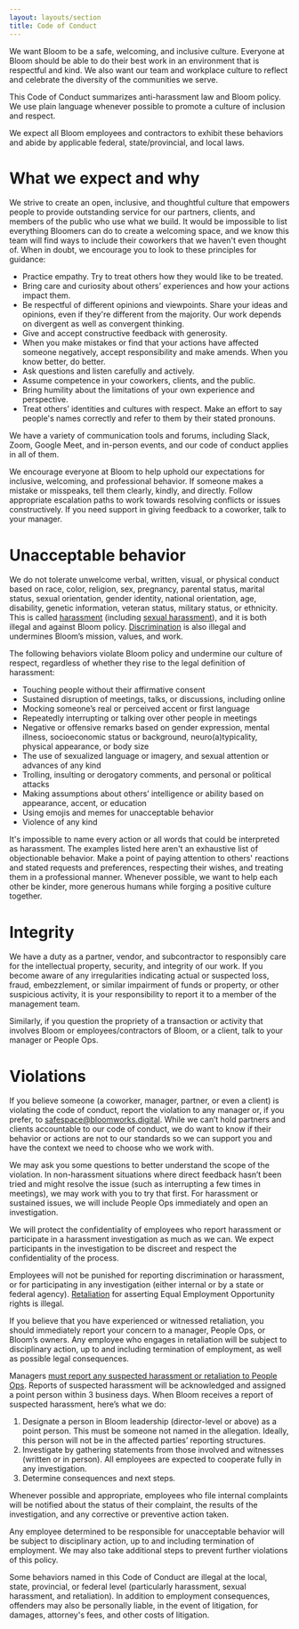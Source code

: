 ```yaml
---
layout: layouts/section
title: Code of Conduct
---
```


We want Bloom to be a safe, welcoming, and inclusive culture. Everyone at Bloom should be able to do their best work in an environment that is respectful and kind. We also want our team and workplace culture to reflect and celebrate the diversity of the communities we serve.

This Code of Conduct summarizes anti-harassment law and Bloom policy. We use plain language whenever possible to promote a culture of inclusion and respect.

We expect all Bloom employees and contractors to exhibit these behaviors and abide by applicable federal, state/provincial, and local laws.


# What we expect and why

We strive to create an open, inclusive, and thoughtful culture that empowers people to provide outstanding service for our partners, clients, and members of the public who use what we build. It would be impossible to list everything Bloomers can do to create a welcoming space, and we know this team will find ways to include their coworkers that we haven't even thought of. When in doubt, we encourage you to look to these principles for guidance:

* Practice empathy. Try to treat others how they would like to be treated.
* Bring care and curiosity about others’ experiences and how your actions impact them.
* Be respectful of different opinions and viewpoints. Share your ideas and opinions, even if they're different from the majority. Our work depends on divergent as well as convergent thinking.
* Give and accept constructive feedback with generosity.
* When you make mistakes or find that your actions have affected someone negatively, accept responsibility and make amends. When you know better, do better.
* Ask questions and listen carefully and actively.
* Assume competence in your coworkers, clients, and the public.
* Bring humility about the limitations of your own experience and perspective.
* Treat others’ identities and cultures with respect. Make an effort to say people's names correctly and refer to them by their stated pronouns.

We have a variety of communication tools and forums, including Slack, Zoom, Google Meet, and in-person events, and our code of conduct applies in all of them.

We encourage everyone at Bloom to help uphold our expectations for inclusive, welcoming, and professional behavior. If someone makes a mistake or misspeaks, tell them clearly, kindly, and directly. Follow appropriate escalation paths to work towards resolving conflicts or issues constructively. If you need support in giving feedback to a coworker, talk to your manager.


# Unacceptable behavior

We do not tolerate unwelcome verbal, written, visual, or physical conduct based on race, color, religion, sex, pregnancy, parental status, marital status, sexual orientation, gender identity, national orientation, age, disability, genetic information, veteran status, military status, or ethnicity. This is called [harassment](https://www.eeoc.gov/harassment) (including [sexual harassment](https://www.eeoc.gov/sexual-harassment)), and it is both illegal and against Bloom policy. [Discrimination](https://www.eeoc.gov/discrimination-type) is also illegal and undermines Bloom’s mission, values, and work.

The following behaviors violate Bloom policy and undermine our culture of respect, regardless of whether they rise to the legal definition of harassment:

* Touching people without their affirmative consent
* Sustained disruption of meetings, talks, or discussions, including online
* Mocking someone’s real or perceived accent or first language
* Repeatedly interrupting or talking over other people in meetings
* Negative or offensive remarks based on gender expression, mental illness, socioeconomic status or background, neuro(a)typicality, physical appearance, or body size
* The use of sexualized language or imagery, and sexual attention or advances of any kind
* Trolling, insulting or derogatory comments, and personal or political attacks
* Making assumptions about others’ intelligence or ability based on appearance, accent, or education
* Using emojis and memes for unacceptable behavior
* Violence of any kind

It's impossible to name every action or all words that could be interpreted as harassment. The examples listed here aren't an exhaustive list of objectionable behavior. Make a point of paying attention to others' reactions and stated requests and preferences, respecting their wishes, and treating them in a professional manner. Whenever possible, we want to help each other be kinder, more generous humans while forging a positive culture together.


# Integrity

We have a duty as a partner, vendor, and subcontractor to responsibly care for the intellectual property, security, and integrity of our work. If you become aware of any irregularities indicating actual or suspected loss, fraud, embezzlement, or similar impairment of funds or property, or other suspicious activity, it is your responsibility to report it to a member of the management team.

Similarly, if you question the propriety of a transaction or activity that involves Bloom or employees/contractors of Bloom, or a client, talk to your manager or People Ops.


# Violations

If you believe someone (a coworker, manager, partner, or even a client) is violating the code of conduct, report the violation to any manager or, if you prefer, to [safespace@bloomworks.digital](mailto:safespace@bloomworks.digital). While we can’t hold partners and clients accountable to our code of conduct, we do want to know if their behavior or actions are not to our standards so we can support you and have the context we need to choose who we work with.

We may ask you some questions to better understand the scope of the violation. In non-harassment situations where direct feedback hasn’t been tried and might resolve the issue (such as interrupting a few times in meetings), we may work with you to try that first. For harassment or sustained issues, we will include People Ops immediately and open an investigation.

We will protect the confidentiality of employees who report harassment or participate in a harassment investigation as much as we can. We expect participants in the investigation to be discreet and respect the confidentiality of the process.

Employees will not be punished for reporting discrimination or harassment, or for participating in any investigation (either internal or by a state or federal agency). [Retaliation](https://www.eeoc.gov/retaliation) for asserting Equal Employment Opportunity rights is illegal.

If you believe that you have experienced or witnessed retaliation, you should immediately report your concern to a manager, People Ops, or Bloom’s owners. Any employee who engages in retaliation will be subject to disciplinary action, up to and including termination of employment, as well as possible legal consequences.

Managers [must report any suspected harassment or retaliation to People Ops](mailto:safespace@bloomworks.digital). Reports of suspected harassment will be acknowledged and assigned a point person within 3 business days. When Bloom receives a report of suspected harassment, here’s what we do:

1. Designate a person in Bloom leadership (director-level or above) as a point person. This must be someone not named in the allegation. Ideally, this person will not be in the affected parties’ reporting structures.
2. Investigate by gathering statements from those involved and witnesses (written or in person). All employees are expected to cooperate fully in any investigation.
3. Determine consequences and next steps.

Whenever possible and appropriate, employees who file internal complaints will be notified about the status of their complaint, the results of the investigation, and any corrective or preventive action taken.

Any employee determined to be responsible for unacceptable behavior will be subject to disciplinary action, up to and including termination of employment. We may also take additional steps to prevent further violations of this policy.

Some behaviors named in this Code of Conduct are illegal at the local, state, provincial, or federal level (particularly harassment, sexual harassment, and retaliation). In addition to employment consequences, offenders may also be personally liable, in the event of litigation, for damages, attorney's fees, and other costs of litigation.

